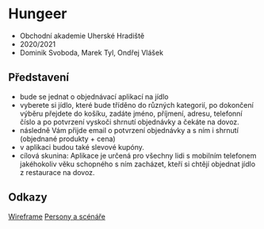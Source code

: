 # Hungeer

- Obchodní akademie Uherské Hradiště
- 2020/2021
- Dominik Svoboda, Marek Tyl, Ondřej Vlášek

## Představení
- bude se jednat o objednávací aplikací na jídlo
- vyberete si jídlo, které bude tříděno do různých kategorií, po dokončení výběru přejdete do košíku, zadáte jméno, příjmení, adresu, telefonní číslo a po potvrzení vyskoči shrnutí objednávky a čekáte na dovoz.
- následně Vám přijde email o potvrzení objednávky a s ním i shrnutí (objednané produkty + cena)
- v aplikaci budou také slevové kupóny.
- cílová skunina: Aplikace je určená pro všechny lidi s mobilním telefonem jakéhokoliv věku schopného s ním zacházet, kteří si chtějí objednat jídlo z restaurace na dovoz.

## Odkazy
[Wireframe](https://github.com/marektyl/Hungeer/blob/main/Popis%20wirefram%C5%AF.png)
[Persony a scénáře](https://github.com/marektyl/Hungeer/blob/main/Popis%20wirefram%C5%AF.png)
